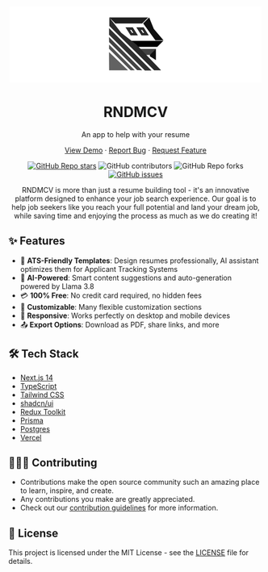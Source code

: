<div align="center">
  <img width="500px" height="150px" src="./apps/web/public/images/banner.png">

  <h1>RNDMCV</h1>
  <p>An app to help with your resume</p>

  <p align="center">
    <a href="https://rndmcv.com/">View Demo</a>
    ·
    <a href="https://github.com/svyatoslavw/rndmcv-app/issues/new?assignees=&labels=bug&template=bug.yml">Report Bug</a>
    ·
    <a href="https://github.com/svyatoslavw/rndmcv-app/issues/new?assignees=&labels=feature&template=features.yml">Request Feature</a>
  </p>

[![GitHub Repo stars](https://img.shields.io/github/stars/svyatoslavw/rndmcv-app?style=flat)](https://github.com/svyatoslavw/rndmcv-app/stargazers)
![GitHub contributors](https://img.shields.io/github/contributors/svyatoslavw/rndmcv-app?style=flat)
![GitHub Repo forks](https://img.shields.io/github/forks/svyatoslavw/rndmcv-app?style=flat)
[![GitHub issues](https://img.shields.io/github/issues/svyatoslavw/rndmcv-app)](https://github.com/svyatoslavw/rndmcv-app/issues)

RNDMCV is more than just a resume building tool - it's an innovative platform designed to enhance your job search experience. Our goal is to help job seekers like you reach your full potential and land your dream job, while saving time and enjoying the process as much as we do creating it!

 </div>

## ✨ Features

- 🎯 **ATS-Friendly Templates**: Design resumes professionally, AI assistant optimizes them for Applicant Tracking Systems
- 🤖 **AI-Powered**: Smart content suggestions and auto-generation powered by Llama 3.8
- 💳 **100% Free**: No credit card required, no hidden fees
- 🎨 **Customizable**: Many flexible customization sections
- 📱 **Responsive**: Works perfectly on desktop and mobile devices
- 📤 **Export Options**: Download as PDF, share links, and more

## 🛠️ Tech Stack

- [Next.js 14](https://nextjs.org/)
- [TypeScript](https://www.typescriptlang.org/)
- [Tailwind CSS](https://tailwindcss.com/)
- [shadcn/ui](https://ui.shadcn.com/)
- [Redux Toolkit](https://redux-toolkit.js.org/)
- [Prisma](https://prisma.io/)
- [Postgres](https://www.postgresql.org/)
- [Vercel](https://vercel.com/)

## 👩🏽‍💻 Contributing

- Contributions make the open source community such an amazing place to learn, inspire, and create.
- Any contributions you make are greatly appreciated.
- Check out our [contribution guidelines](/CONTRIBUTING.md) for more information.

## 📄 License

This project is licensed under the MIT License - see the [LICENSE](LICENSE) file for details.
